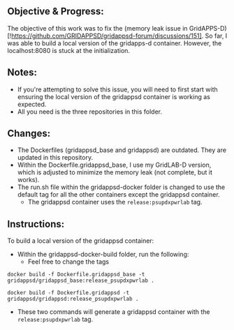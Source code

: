 ## Objective & Progress:

The objective of this work was to fix the (memory leak issue in GridAPPS-D)[!https://github.com/GRIDAPPSD/gridappsd-forum/discussions/151]. So far, I was able to build a local version of the gridapps-d container. However, the localhost:8080 is stuck at the initialization.

## Notes:

- If you're attempting to solve this issue, you will need to first start with ensuring the local version of the gridappsd container is working as expected. 
- All you need is the three repositories in this folder.

## Changes:

- The Dockerfiles (gridappsd_base and gridappsd) are outdated. They are updated in this repository.
- Within the Dockerfile.gridappsd_base, I use my GridLAB-D version, which is adjusted to minimize the memory leak (not complete, but it works).
- The run.sh file within the gridappsd-docker folder is changed to use the default tag for all the other containers except the gridappsd container.
    - The gridappsd container uses the ```release:psupdxpwrlab``` tag.

## Instructions:

To build a local version of the gridappsd container:

- Within the gridappsd-docker-build folder, run the following:
    - Feel free to change the tags

```docker build -f Dockerfile.gridappsd_base -t gridappsd/gridappsd_base:release_psupdxpwrlab .```

```docker build -f Dockerfile.gridappsd -t gridappsd/gridappsd:release_psupdxpwrlab .```

- These two commands will generate a gridappsd container with the ```release:psupdxpwrlab``` tag.
